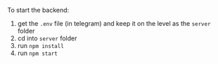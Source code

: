 To start the backend: 

1. get the `.env` file (in telegram) and keep it on the level as the `server` folder
2. cd into `server` folder
3. run `npm install`
4. run `npm start`


